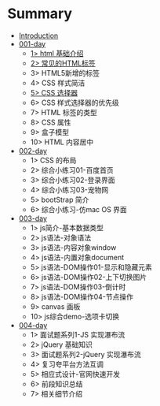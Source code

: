 # Summary

* [Introduction](README.md)
* [001-day](001-day.md)
  * [1&gt; html 基础介绍](001-day/1-html-ji-chu-jie-shao.md)
  * [2&gt; 常见的HTML标签](001-day/2-chang-jian-de-html-biao-qian.md)
  * 3&gt; HTML5新增的标签
  * 4&gt; CSS 样式简洁
  * [5&gt; CSS 选择器](001-day/5-css-xuan-ze-qi.md)
  * 6&gt; CSS 样式选择器的优先级
  * 7&gt; HTML 标签的类型
  * 8&gt; CSS 属性
  * 9&gt; 盒子模型
  * 10&gt; HTML 内容居中
* [002-day](002-day.md)
  * 1&gt; CSS 的布局
  * 2&gt; 综合小练习01-百度首页
  * 3&gt; 综合小练习02-登录界面
  * 4&gt; 综合小练习03-宠物网
  * 5&gt; bootStrap 简介
  * 6&gt; 综合小练习-仿mac OS 界面
* [003-day](003-day.md)
  * 1&gt; js简介-基本数据类型
  * 2&gt; js语法-对象语法
  * 3&gt; js语法-内容对象window
  * 4&gt; js语法-内置对象document
  * 5&gt; js语法-DOM操作01-显示和隐藏元素
  * 6&gt; js语法-DOM操作02-上下切换图片
  * 7&gt; js语法-DOM操作03-倒计时
  * 8&gt; js语法-DOM操作04-节点操作
  * 9&gt; canvas 画板
  * 10&gt; js综合demo-选项卡切换
* [004-day](004-day.md)
  * 1&gt; 面试题系列1-JS 实现瀑布流
  * 2&gt; jQuery 基础知识
  * 3&gt; 面试题系列2-jQuery 实现瀑布流
  * 4&gt; 复习夸平台方法互调
  * 5&gt; 相应式设计-官网快速开发
  * 6&gt; 前段知识总结
  * 7&gt; 相关细节介绍

